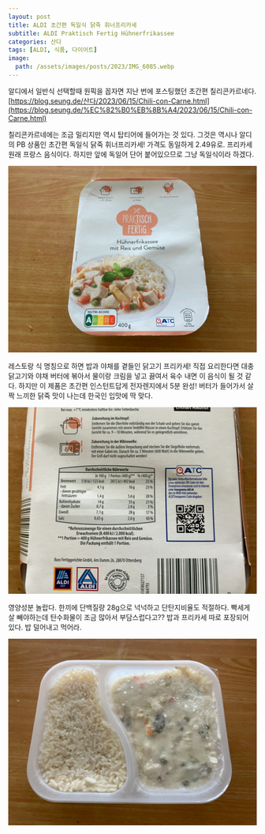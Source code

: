 ```yaml
---
layout: post
title: ALDI 초간편 독일식 닭죽 휘너프리카세
subtitle: ALDI Praktisch Fertig Hühnerfrikassee
categories: 산다
tags: [ALDI, 식품, 다이어트]
image:
  path: /assets/images/posts/2023/IMG_6085.webp
---
```


알디에서 일반식 선택할때 원픽을 꼽자면 지난 번에 포스팅했던 초간편 칠리콘카르네다. \
[https://blog.seung.de/산다/2023/06/15/Chili-con-Carne.html](https://blog.seung.de/%EC%82%B0%EB%8B%A4/2023/06/15/Chili-con-Carne.html) 

칠리콘카르네에는 조금 밀리지만 역시 탑티어에 들어가는 것 있다. 그것은 역시나 알디의 PB 상품인 초간편 독일식 닭죽 휘너프리카세! 가격도 동일하게 2.49유로. 프리카세 원래 프랑스 음식이다. 하지만 앞에 독일어 단어 붙어있으므로 그냥 독일식이라 하겠다.

![](/assets/images/posts/2023/IMG_6085.webp)

레스토랑 식 명칭으로 하면 밥과 야채를 곁들인 닭고기 프리카세! 직접 요리한다면 대충 닭고기와 야채 버터에 볶아서 물이랑 크림을 넣고 끓여서 육수 내면 이 음식이 될 것 같다. 하지만 이 제품은 초간편 인스턴트답게 전자렌지에서 5분 완성! 버터가 들어가서 살짝 느끼한 닭죽 맛이 나는데 한국인 입맛에 딱 맞다.

![](/assets/images/posts/2023/IMG_6086.webp)

영양성분 놀랍다. 한끼에 단백질량 28g으로 넉넉하고 단탄지비율도 적절하다. 빡세게 살 빼야하는데 탄수화물이 조금 많아서 부담스럽다고?? 밥과 프리카세 따로 포장되어 있다. 밥 덜어내고 먹어라. 

![](/assets/images/posts/2023/IMG_6087.webp)


